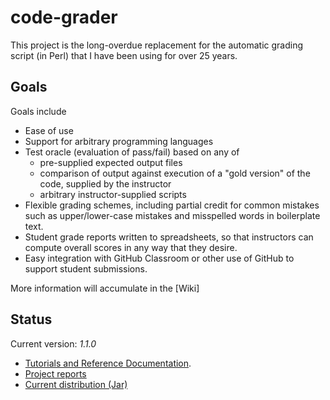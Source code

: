 # code-grader

This project is the long-overdue replacement for the automatic grading script (in Perl) that I have been using for over 25 years.

## Goals

Goals include

* Ease of use
* Support for arbitrary programming languages
* Test oracle (evaluation of pass/fail) based on any of
    * pre-supplied expected output files
    * comparison of output against execution of a "gold version" of the code, supplied by the instructor
    * arbitrary instructor-supplied scripts
* Flexible grading schemes, including partial credit for common mistakes such as upper/lower-case mistakes and misspelled words in boilerplate text.
* Student grade reports written to spreadsheets, so that  instructors can compute overall scores in any way that they desire.
* Easy integration with GitHub Classroom or other use of GitHub to support student submissions.

More information will accumulate in the [Wiki]

## Status

Current version: _1.1.0_

* [Tutorials and Reference Documentation](https://github.com/sjzeil/code-grader/wiki).
* [Project reports](https://sjzeil.github.io/code-grader/)
* [Current distribution (Jar)](https://www.cs.odu.edu/~zeil/gitlab/code-grader/code-grader.jar)
